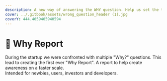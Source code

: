 ```yaml
---
description: A new way of answering the WHY question. Help us set the trend
cover: ../.gitbook/assets/wrong_question_header (1).jpg
coverY: 444.4059405940594
---
```


# 📝 Why Report

During the startup we were confronted with multiple "Why?" questions. This lead to creating the first ever "Why Report". A report to help create awareness on a faster scale.\
Intended for newbies, users, investors and developers.
